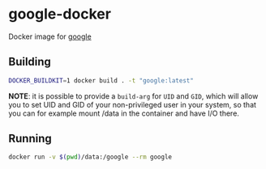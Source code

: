 # google-docker
Docker image for [google](https://github.com/3052/google)

## Building
```bash
DOCKER_BUILDKIT=1 docker build . -t "google:latest"
```
**NOTE**: it is possible to provide a `build-arg` for `UID` and `GID`, which will allow you to set UID and GID of your non-privileged user in your system, so that you can for example mount /data in the container and have I/O there.

## Running
```bash
docker run -v $(pwd)/data:/google --rm google
```
